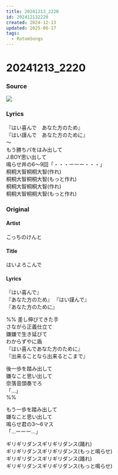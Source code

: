 ```yaml
---
title: 20241213_2220
id: 202412132220
created: 2024-12-13
updated: 2025-06-17
tags:
  - RotomSongs
---
```

# 20241213_2220

### Source

![](https://x.com/Starlystrongest/status/1867560270673133982)

### Lyrics

『はい喜んで　あなた方のため』  
『はい謹んで　あなた方のために』  
〜  
もう勝ちパをはみ出して  
J.BOY思い出して  
鳴らせ丼の6〜9回「・・・ーーー・・・」  
桐桐大智桐桐大智(作れ)  
桐桐大智桐桐大智(もっと作れ)  
桐桐大智桐桐大智(作れ)  
桐桐大智桐桐大智(もっと作れ)  

### Original

#### Artist

こっちのけんと

#### Title

はいよろこんで

#### Lyrics

『はい喜んで』  
『あなた方のため』 
『はい謹んで』  
『あなた方のために』  

%%
差し伸びてきた手  
さながら正義仕立て  
嫌嫌で生き延びて  
わからずやに盾  
『はい喜んであなた方のために』  
『出来ることなら出来るとこまで』  
  
後一歩を踏み出して  
嫌なこと思い出して  
奈落音頭奏でろ  
「…」  
%%

もう一歩を踏み出して  
嫌なこと思い出して  
鳴らせ君の3～6マス  
「…ーーー…」  
  
ギリギリダンスギリギリダンス(踊れ)  
ギリギリダンスギリギリダンス(もっと鳴らせ)  
ギリギリダンスギリギリダンス(踊れ)  
ギリギリダンスギリギリダンス(もっと鳴らせ)  
